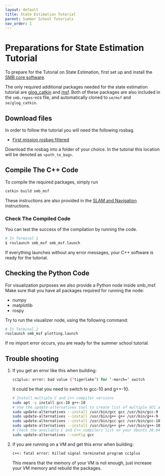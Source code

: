 ```yaml
---
layout: default
title: State Estimation Tutorial
parent: Summer School Tutorials
nav_order: 1
---
```


# Preparations for State Estimation Tutorial
To prepare for the Tutorial on State Estimation, first set up and install the [SMB core software](../core-software/installation_core.md).

The only required additional packages needed for the state estimation tutorial are [glog_catkin](https://github.com/ethz-asl/glog_catkin.git) and [msf](https://github.com/ethz-asl/ethzasl_msf). 
Both of these packages are also included in the `smb.repos`-vcs file, and automatically cloned to `se/msf` and `se/glog_catkin`.

## Download files
In order to follow the tutorial you will need the following rosbag.
  - [First mission rosbag filtered](https://drive.google.com/file/d/1XovmdpOW9vCzG81Ajre9_1AxS0UCFhmh/view?usp=sharing)

Download the rosbag into a folder of your choice. In the tutorial this location will be denoted as `<path_to_bag>`.

## Compile The C++ Code
To compile the required packages, simply run
```bash
catkin build smb_msf
```
These instructions are also provided in the [SLAM and Navigation](../core-software/autonomy_software.md) instructions.

### Check The Compiled Code
You can test the success of the compilation by running the code.

```bash
# In Terminal 1
$ roslaunch smb_msf smb_msf.launch
```
If everything launches without any error messages, your C++ software is ready for the tutorial.

## Checking the Python Code
For visualization purposes we also provide a Python node inside smb_msf.
Make sure that you have all packages required for running the node:
* numpy
* matplotlib
* rospy

Try to run the visualizer node, using the following command:
```bash
# In Terminal 2
roslaunch smb_msf plotting.launch
```
If no import error occurs, you are ready for the summer school tutorial.

## Trouble shooting

1. If you get an error like this when building:

   ```bash
   cc1plus: error: bad value (‘tigerlake’) for ‘-march=’ switch
   ```

   It could be that you need to switch to gcc-10 and g++-10.

   ```bash
   # Install multiple C and C++ compiler versions
   sudo apt -y install gcc-10 g++-10
   # Use the update-alternatives tool to create list of multiple GCC and G++ compiler alternatives
   sudo update-alternatives --install /usr/bin/gcc gcc /usr/bin/gcc-9 9
   sudo update-alternatives --install /usr/bin/g++ g++ /usr/bin/g++-9 9
   sudo update-alternatives --install /usr/bin/gcc gcc /usr/bin/gcc-10 10
   sudo update-alternatives --install /usr/bin/g++ g++ /usr/bin/g++-10 10
   # Check the available C and C++ compilers list on your Ubuntu 20.04 system and select desired version by entering relevant selection number
   sudo update-alternatives --config gcc
   ```

2. If you are running on a VM and get this error when building:

   ```bash
   c++: fatal error: Killed signal terminated program cc1plus
   ```

   This means that the memory of your VM is not enough, just increase your VM memory and rebuild the packages.
